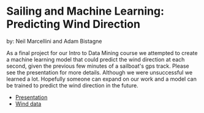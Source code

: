# Sailing and Machine Learning: Predicting Wind Direction

by: Neil Marcellini and Adam Bistagne

As a final project for our Intro to Data Mining course we attempted to create a machine learning model that could predict the wind direction at each second, given the previous few minutes of a sailboat's gps track. Please see the presentation for more details. Although we were unsuccessful we learned a lot. Hopefully someone can expand on our work and a model can be trained to predict the wind direction in the future.

- [Presentation](https://docs.google.com/presentation/d/1fi_-xvTFruBuEypKW5MbqnZHWfsTDWp-loHL_xduebE/edit?usp=sharing)
- [Wind data](https://drive.google.com/drive/folders/1QeRKyiIXtVcw8oAtW-GC6bCeE9EDrF0F?usp=sharing)
